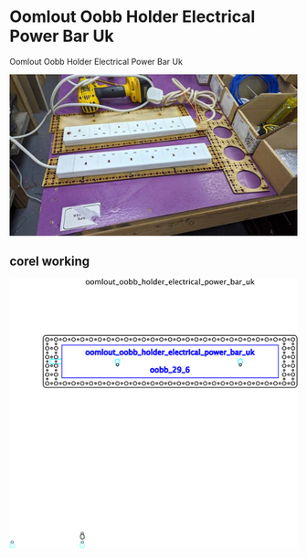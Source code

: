 # Oomlout Oobb Holder Electrical Power Bar Uk
Oomlout Oobb Holder Electrical Power Bar Uk  
  

[![](image_600.jpg)](image.jpg)















## corel working
![](working_600.png) 
















